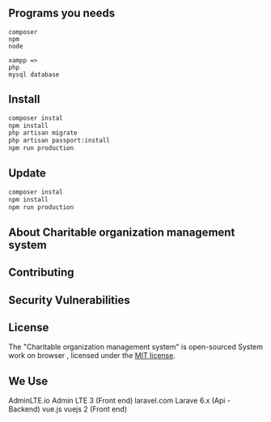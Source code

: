 ## Programs you needs

```
composer
npm
node

xampp =>
php
mysql database

```

## Install

```bash
composer instal
npm install
php artisan migrate
php artisan passport:install
npm run production
```
## Update

```bash
composer instal
npm install
npm run production
```



## About Charitable organization management system

## Contributing



## Security Vulnerabilities


## License

The "Charitable organization management system" is open-sourced System work on browser  ,  licensed under the [MIT license](https://opensource.org/licenses/MIT).


## We Use
AdminLTE.io Admin LTE 3 (Front end) 
laravel.com Larave 6.x  (Api - Backend) 
vue.js      vuejs 2     (Front end) 
